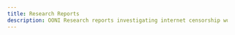 ```yaml
---
title: Research Reports
description: OONI Research reports investigating internet censorship worldwide
---
```


